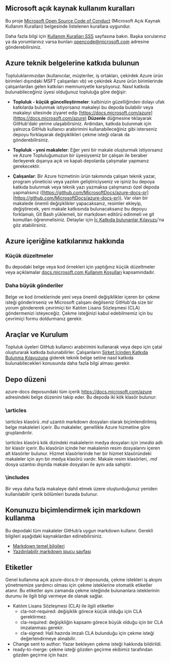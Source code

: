 ## <a name="microsoft-open-source-code-of-conduct"></a>Microsoft açık kaynak kullanım kuralları

Bu proje [Microsoft Open Source Code of Conduct](https://opensource.microsoft.com/codeofconduct/) (Microsoft Açık Kaynak Kullanım Kuralları) belgesinde listelenen kurallara uygundur.

Daha fazla bilgi için [Kullanım Kuralları SSS](https://opensource.microsoft.com/codeofconduct/faq/) sayfasına bakın. Başka sorularınız ya da yorumlarınız varsa bunları [opencode@microsoft.com](mailto:opencode@microsoft.com) adresine gönderebilirsiniz.

## <a name="contribute-to-azure-technical-documentation"></a>Azure teknik belgelerine katkıda bulunun
Topluluklarımızdan (kullanıcılar, müşteriler, iş ortakları, çekirdek Azure ürün birimleri dışındaki MSFT çalışanları vb) ve çekirdek Azure ürün birimlerinde çalışanlardan gelen katkıları memnuniyetle karşılıyoruz. Nasıl katkıda bulunabileceğiniz üyesi olduğunuz topluluğa göre değişir:

* **Topluluk - küçük güncelleştirmeler**: kalbinizin güzelliğinden dolayı ufak katkılarda bulunmak istiyorsanız makaleyi bu depoda bulabilir veya makaleyi sitesinde ziyaret edip [https://docs.microsoft.com/azure](https://docs.microsoft.com/azure) **Düzenle** düğmesine tıklayarak GitHub'daki yerine ulaşabilirsiniz. Ardından, katkıda bulunmak için yalnızca GitHub kullanıcı arabirimini kullanabileceğiniz gibi isterseniz depoyu forklayarak değişiklikleri çekme isteği olarak da gönderebilirsiniz. 


* **Topluluk - yeni makaleler**: Eğer yeni bir makale oluşturmak istiyorsanız ve Azure Topluluğumuzun bir üyesiyseniz bir çalışan ile beraber ilerleyerek dışarıya açık ve kapalı depolarda çalışmalar yapmanız gerekecektir. 

* **Çalışanlar**: Bir Azure hizmetinin ürün takımında çalışan teknik yazar, program yöneticisi veya yazılım geliştiriciyseniz ve işiniz bu depoya katkıda bulunmak veya teknik yazı yazmaksa çalışmanızı özel depoda yapmalısınız ([https://github.com/MicrosoftDocs/azure-docs-pr](https://github.com/MicrosoftDocs/azure-docs-pr)). Var olan bir makalede önemli değişiklikler yapacaksanız, resimler ekleyip, değiştirecek, yeni makale katkısında bulunacaksanız bu depoyu forklamalı, Git Bash yüklemeli, bir markdown editörü edinmeli ve git komutları öğrenmelisiniz. Detaylar için [İç Katkıda bulunanlar Kılavuzu](https://review.docs.microsoft.com/en-us/help/contribute/?branch=master)'na göz atabilirsiniz.

## <a name="about-your-contributions-to-azure-content"></a>Azure içeriğine katkılarınız hakkında
### <a name="minor-corrections"></a>Küçük düzeltmeler
Bu depodaki belge veya kod örnekleri için yaptığınız küçük düzeltmeler veya açıklamalar [docs.microsoft.com Kullanım Koşulları](https://docs.microsoft.com/legal/termsofuse) kapsamındadır.

### <a name="larger-submissions"></a>Daha büyük gönderiler

Belge ve kod örneklerinde yeni veya önemli değişiklikler içeren bir çekme isteği gönderirseniz ve Microsoft çalışanı değilseniz GitHub'da size bir yorum göndererek çevrimiçi bir Katılım Lisans Sözleşmesi (CLA) göndermenizi isteyeceğiz. Çekme isteğinizi kabul edebilmemiz için bu çevrimiçi formu doldurmanız gerekir.

## <a name="tools-and-setup"></a>Araçlar ve Kurulum
Topluluk üyeleri GitHub kullanıcı arabirimini kullanarak veya depo için çatal oluşturarak katkıda bulunabilirler.  Çalışanların [Şirket İçinden Katkıda Bulunma Kılavuzuna](https://review.docs.microsoft.com/en-us/help/contribute/?branch=master) giderek teknik belge setine nasıl katkıda bulunabilecekleri konusunda daha fazla bilgi alması gerekir.

## <a name="repository-organization"></a>Depo düzeni
azure-docs deposundaki tüm içerik https://docs.microsoft.com/azure adresindeki belge düzenini takip eder. Bu depoda iki kök klasör bulunur: 

### <a name="articles"></a>\articles
*\articles* klasörü *.md* uzantılı markdown dosyaları olarak biçimlendirilmiş belge makaleleri içerir. Bu makaleler, genellikle Azure hizmetine göre gruplandırılır.

*\articles* klasörü kök dizindeki makalelerin medya dosyaları için *\media* adlı bir klasör içerir. Bu klasörün içinde her makalenin resim dosyalarını içeren alt klasörler bulunur.  Hizmet klasörlerinde her bir hizmet klasöründeki makaleler için ayrı bir medya klasörü vardır.  Makale resim klasörleri, *.md* dosya uzantısı dışında makale dosyaları ile aynı ada sahiptir. 

### <a name="includes"></a>\includes
Bir veya daha fazla makaleye dahil etmek üzere oluşturduğunuz yeniden kullanılabilir içerik bölümleri burada bulunur. 

## <a name="how-to-use-markdown-to-format-your-topic"></a>Konunuzu biçimlendirmek için markdown kullanma
Bu depodaki tüm makaleler GitHub’a uygun markdown kullanır.  Gerekli bilgileri aşağıdaki kaynaklardan edinebilirsiniz.

* [Markdown temel bilgileri](https://help.github.com/articles/markdown-basics/)
* [Yazdırılabilir markdown ipucu sayfası](./contributor-guide/media/documents/markdown-cheatsheet.pdf?raw=true)

## <a name="labels"></a>Etiketler

Genel kullanıma açık azure-docs.tr-tr deposunda, çekme istekleri iş akışını yönetmemize yardımcı olması için çekme isteklerine otomatik etiketler atanır. Bu etiketler aynı zamanda çekme isteğinde bulunanlara isteklerinin durumu ile ilgili bilgi vermeye de olanak sağlar.

* Katılım Lisans Sözleşmesi (CLA) ile ilgili etiketler
  * cla-not-required: değişiklik görece küçük olduğu için CLA gerektirmez.
  * cla-required: değişikliğin kapsamı görece büyük olduğu için bir CLA imzalanması gerekir.
  * cla-signed: Hali hazırda imzalı CLA bulunduğu için çekme isteği değerlendirmeye alınabilir. 
* Change sent to author: Yazar bekleyen çekme isteği hakkında bildirildi.
* ready-to-merge: çekme isteği gözden geçirme ekibimiz tarafından gözden geçirme için hazır.



